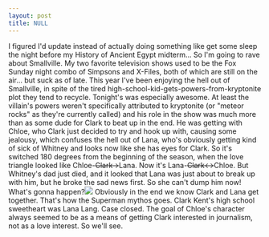 ```yaml
---
layout: post
title: NULL
---
```


I figured I'd update instead of actually doing something like get some sleep the night before my History of Ancient Egypt midterm... So I'm going to rave about Smallville. My two favorite television shows used to be the Fox Sunday night combo of Simpsons and X-Files, both of which are still on the air... but suck as of late. This year I've been enjoying the hell out of Smallville, in spite of the tired high-school-kid-gets-powers-from-kryptonite plot they tend to recycle. Tonight's was especially awesome. At least the villain's powers weren't specifically attributed to kryptonite (or "meteor rocks" as they're currently called) and his role in the show was much more than as some dude for Clark to beat up in the end. He was getting with Chloe, who Clark just decided to try and hook up with, causing some jealousy, which confuses the hell out of Lana, who's obviously getting kind of sick of Whitney and looks now like she has eyes for Clark. So it's switched 180 degrees from the beginning of the season, when the love triangle looked like Chloe-~~<span style="text-align:right;">Clark-</span>~~&gt;Lana. Now it's Lana-~~<span style="text-align:right;">Clark&lt;-</span>~~&gt;Chloe. But Whitney's dad just died, and it looked that Lana was just about to break up with him, but he broke the sad news first. So she can't dump him now! What's gonna happen?![](?) Obviously in the end we know Clark and Lana get together. That's how the Superman mythos goes. Clark Kent's high school sweetheart was Lana Lang. Case closed. The goal of Chloe's character always seemed to be as a means of getting Clark interested in journalism, not as a love interest. So we'll see.
